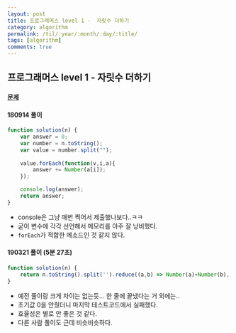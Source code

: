 ```yaml
---
layout: post
title: 프로그래머스 level 1 -  자릿수 더하기
category: algorithm
permalink: /til/:year/:month/:day/:title/
tags: [algorithm]
comments: true
---
```



## **프로그래머스 level 1 -  자릿수 더하기**

#### [문제](https://programmers.co.kr/learn/courses/30/lessons/12931?language=javascript)

#### 180914 풀이 

```js
function solution(n) {
    var answer = 0;
    var number = n.toString();
    var value = number.split("");
    
    value.forEach(function(v,i,a){
        answer += Number(a[i]);
    });

    console.log(answer);
    return answer;
}
```

- console은 그냥 매번 찍어서 제출했나보다..ㅋㅋ
- 굳이 변수에 각각 선언해서 메모리를 아주 잘 낭비했다. 
- `forEach`가 적합한 메소드인 것 같지 않다. 

#### 190321 풀이 (5분 27초)

```js
function solution(n) {
    return n.toString().split('').reduce((a,b) => Number(a)+Number(b), 0)
}
```

- 예전 풀이랑 크게 차이는 없는듯... 한 줄에 끝냈다는 거 외에는.. 
- 초기값 0을 안줬더니 마지막 테스트코드에서 실패했다. 
- 효율성은 별로 안 좋은 것 같다.
- 다른 사람 풀이도 근데 비슷비슷하다. 